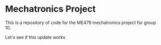 # Mechatronics Project

This is a repository of code for the ME479 mechatronics project for group 10.

Let's see if this update works